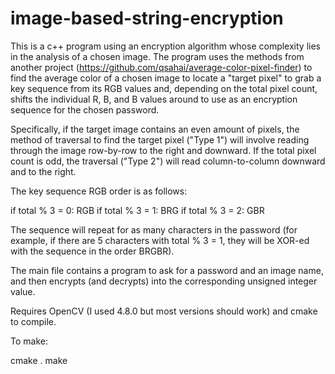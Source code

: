 # image-based-string-encryption
This is a c++ program using an encryption algorithm whose complexity lies in the analysis of a chosen image.
The program uses the methods from another project (https://github.com/qsahai/average-color-pixel-finder) to find the average color of a chosen image to locate a "target pixel" to grab a key sequence from its RGB values and, depending on the total pixel count, shifts the individual R, B, and B values around to use as an encryption sequence for the chosen password.


Specifically, if the target image contains an even amount of pixels, the method of traversal to find the target pixel ("Type 1") will involve reading through the image row-by-row to the right and downward. If the total pixel count is odd, the traversal ("Type 2") will read column-to-column downward and to the right.

The key sequence RGB order is as follows:

if total % 3 = 0: RGB
if total % 3 = 1: BRG
if total % 3 = 2: GBR

The sequence will repeat for as many characters in the password (for example, if there are 5 characters with total % 3 = 1, they will be XOR-ed with the sequence in the order BRGBR).


The main file contains a program to ask for a password and an image name, and then encrypts (and decrypts) into the corresponding unsigned integer value.

Requires OpenCV (I used 4.8.0 but most versions should work) and cmake to compile.


To make:

cmake .
make
